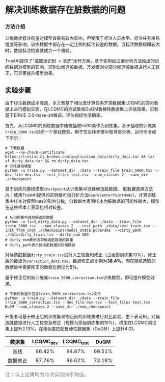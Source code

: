 # 解决训练数据存在脏数据的问题

### 方法介绍
训练数据标注质量对模型效果有较大影响，但受限于标注人员水平、标注任务难易程度等影响，训练数据中都存在一定比例的标注较差的数据。当标注数据规模较大时，数据标注检查就成为一个难题。

TrustAI提供了"脏数据识别 -> 清洗"闭环方案，基于实例级证据分析方法给出的训练数据对模型的影响，识别出候选脏数据。开发者对少部分候选脏数据进行人工修正，可显著提升模型效果。


## 实验步骤
由于标注数据成本高昂，本方案基于相似度计算任务开源数据集LCQMC的部分数据上进行模拟实验，在LCQMC的测试集和DuQM鲁棒性数据集上评估效果。实验基于ERNIE-3.0-base-zh微调，评估指标为准确率。

首先，从LCQMC的训练数据中随机抽取5000条作为训练集。基于抽取的训练集`train_5000.tsv`训练一个基线模型，用于在后续步骤中做可信分析。运行命令如下所示：

```shell
# 下载数据
wget --no-check-certificate https://trustai.bj.bcebos.com/application_data/dirty_data.tar && tar xf dirty_data.tar && rm dirty_data.tar
# 训练基线模型
python -u train.py --dataset_dir ./data --train_file train_5000.tsv --dev_file dev.tsv --test_files test.tsv --num_classes 2 --save_dir ./checkpoint
```

基于训练的基线模型`checkpoint`从训练集中选择候选脏数据。
脏数据选择方法为：使用TrustAI提供的实例级可信分析方法`RepresenterPointModel`，计算训练集中样本对模型loss的影响分数，分数越大表明样本为脏数据的可能性越大，模型在这些样本上表现也相对较差。

```shell
# 从训练集中选取候选脏数据
python -u find_dirty_data.py --dataset_dir ./data --train_file train_5000.tsv  --num_classes 2  --rest_path ./data/rest_train.tsv --init_from_ckpt ./checkpoint/model_state.pdparams  --dirty_path ./data/dirty_train.tsv --dirty_num 500
# dirty_num表示选取候选脏数据的数量
# dirty_path表示候选脏数据的存储路径
```

对候选脏数据`dirty_train.tsv`进行人工检查和修正（占全部训练集10%），修正后的数据为`correction_data.tsv`。数据修正的比例为**38.4%**，而在随机选取的数据集中需要修正的数据比例仅为**5%**。

基于修正后的新训练集`train_5000_correction.tsv`训练模型，即可提升模型效果。
```shell
# 下载的数据中包含train_5000_correction.tsv文件
python -u train.py --dataset_dir ./data --train_file train_5000_correction.tsv --dev_file dev.tsv --test_files test.tsv DuQM --num_classes 2 --save_dir ./new_checkpoint
```

开发者可基于修正后的训练集和修正前的训练集进行对比实验，由下表可知，对候选脏数据进行人工检查及修正（规模为原始训练集的10%），模型在LCQMC测试集上提升2.13%，在相似度匹配鲁棒性数据集（DuQM）上提升4.01。


|   数据集  |   LCQMC<sub>dev</sub>  | LCQMC<sub>test</sub>  |   DuQM  |
| :-------:  | :-----: | :-----: |:-----: |
| 基线   |  86.42%  | 84.87% | 69.51%  |  
| 数据修正   | 87.76%  | 86.62% | 73.18%  |  

<font size=3 color=gray>注：以上结果均为10次实验的平均值。</font>
